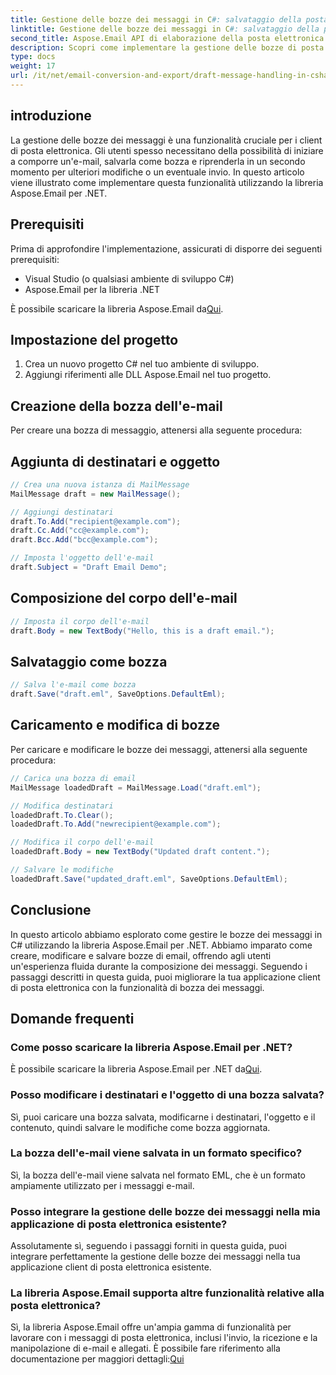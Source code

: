 ```yaml
---
title: Gestione delle bozze dei messaggi in C#: salvataggio della posta elettronica come bozza
linktitle: Gestione delle bozze dei messaggi in C#: salvataggio della posta elettronica come bozza
second_title: Aspose.Email API di elaborazione della posta elettronica .NET
description: Scopri come implementare la gestione delle bozze di posta elettronica in C# utilizzando Aspose.Email per .NET. Crea, modifica e salva bozze senza problemi.
type: docs
weight: 17
url: /it/net/email-conversion-and-export/draft-message-handling-in-csharp-saving-email-as-draft/
---
```


## introduzione

La gestione delle bozze dei messaggi è una funzionalità cruciale per i client di posta elettronica. Gli utenti spesso necessitano della possibilità di iniziare a comporre un'e-mail, salvarla come bozza e riprenderla in un secondo momento per ulteriori modifiche o un eventuale invio. In questo articolo viene illustrato come implementare questa funzionalità utilizzando la libreria Aspose.Email per .NET.

## Prerequisiti

Prima di approfondire l'implementazione, assicurati di disporre dei seguenti prerequisiti:

- Visual Studio (o qualsiasi ambiente di sviluppo C#)
- Aspose.Email per la libreria .NET

 È possibile scaricare la libreria Aspose.Email da[Qui](https://releases.aspose.com/email/net).

## Impostazione del progetto

1. Crea un nuovo progetto C# nel tuo ambiente di sviluppo.
2. Aggiungi riferimenti alle DLL Aspose.Email nel tuo progetto.

## Creazione della bozza dell'e-mail

Per creare una bozza di messaggio, attenersi alla seguente procedura:

## Aggiunta di destinatari e oggetto

```csharp
// Crea una nuova istanza di MailMessage
MailMessage draft = new MailMessage();

// Aggiungi destinatari
draft.To.Add("recipient@example.com");
draft.Cc.Add("cc@example.com");
draft.Bcc.Add("bcc@example.com");

// Imposta l'oggetto dell'e-mail
draft.Subject = "Draft Email Demo";
```

## Composizione del corpo dell'e-mail

```csharp
// Imposta il corpo dell'e-mail
draft.Body = new TextBody("Hello, this is a draft email.");
```

## Salvataggio come bozza

```csharp
// Salva l'e-mail come bozza
draft.Save("draft.eml", SaveOptions.DefaultEml);
```

## Caricamento e modifica di bozze

Per caricare e modificare le bozze dei messaggi, attenersi alla seguente procedura:

```csharp
// Carica una bozza di email
MailMessage loadedDraft = MailMessage.Load("draft.eml");

// Modifica destinatari
loadedDraft.To.Clear();
loadedDraft.To.Add("newrecipient@example.com");

// Modifica il corpo dell'e-mail
loadedDraft.Body = new TextBody("Updated draft content.");

// Salvare le modifiche
loadedDraft.Save("updated_draft.eml", SaveOptions.DefaultEml);
```

## Conclusione

In questo articolo abbiamo esplorato come gestire le bozze dei messaggi in C# utilizzando la libreria Aspose.Email per .NET. Abbiamo imparato come creare, modificare e salvare bozze di email, offrendo agli utenti un'esperienza fluida durante la composizione dei messaggi. Seguendo i passaggi descritti in questa guida, puoi migliorare la tua applicazione client di posta elettronica con la funzionalità di bozza dei messaggi.

## Domande frequenti

### Come posso scaricare la libreria Aspose.Email per .NET?

 È possibile scaricare la libreria Aspose.Email per .NET da[Qui](https://releases.aspose.com/email/net).

### Posso modificare i destinatari e l'oggetto di una bozza salvata?

Sì, puoi caricare una bozza salvata, modificarne i destinatari, l'oggetto e il contenuto, quindi salvare le modifiche come bozza aggiornata.

### La bozza dell'e-mail viene salvata in un formato specifico?

Sì, la bozza dell'e-mail viene salvata nel formato EML, che è un formato ampiamente utilizzato per i messaggi e-mail.

### Posso integrare la gestione delle bozze dei messaggi nella mia applicazione di posta elettronica esistente?

Assolutamente sì, seguendo i passaggi forniti in questa guida, puoi integrare perfettamente la gestione delle bozze dei messaggi nella tua applicazione client di posta elettronica esistente.

### La libreria Aspose.Email supporta altre funzionalità relative alla posta elettronica?

 Sì, la libreria Aspose.Email offre un'ampia gamma di funzionalità per lavorare con i messaggi di posta elettronica, inclusi l'invio, la ricezione e la manipolazione di e-mail e allegati. È possibile fare riferimento alla documentazione per maggiori dettagli:[Qui](https://reference.aspose.com)